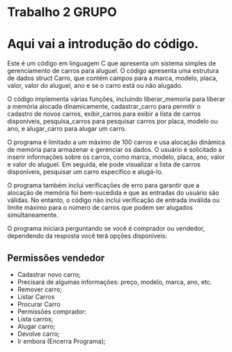 # Trabalho 2 GRUPO

# Aqui vai a introdução do código.

Este é um código em linguagem C que apresenta um sistema simples de gerenciamento de carros para aluguel. O código apresenta uma estrutura de dados struct Carro, que contém campos para a marca, modelo, placa, valor, valor do aluguel, ano e se o carro está ou não alugado.

O código implementa várias funções, incluindo liberar_memoria para liberar a memória alocada dinamicamente, cadastrar_carro para permitir o cadastro de novos carros, exibir_carros para exibir a lista de carros disponíveis, pesquisa_carros para pesquisar carros por placa, modelo ou ano, e alugar_carro para alugar um carro.

O programa é limitado a um máximo de 100 carros e usa alocação dinâmica de memória para armazenar e gerenciar os dados. O usuário é solicitado a inserir informações sobre os carros, como marca, modelo, placa, ano, valor e valor do aluguel. Em seguida, ele pode visualizar a lista de carros disponíveis, pesquisar um carro específico e alugá-lo.

O programa também inclui verificações de erro para garantir que a alocação de memória foi bem-sucedida e que as entradas do usuário são válidas. No entanto, o código não inclui verificação de entrada inválida ou limite máximo para o número de carros que podem ser alugados simultaneamente.

O programa iniciará perguntando se você é comprador ou vendedor, dependendo da resposta você terá opções disponíveis:

## Permissões vendedor

- Cadastrar novo carro;
- Precisará de algumas informações: preço, modelo, marca, ano, etc.
- Remover carro;
- Listar Carros
- Procurar Carro
- Permissões comprador:
- Lista carros;
- Alugar carro;
- Devolve carro;
- Ir embora (Encerra Programa);
